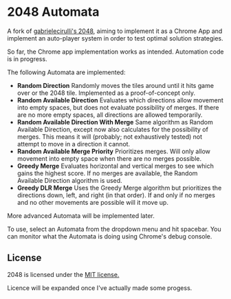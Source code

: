 # 2048 Automata
A fork of [gabrielecirulli's 2048](https://github.com/gabrielecirulli/2048),
  aiming to implement it as a Chrome App and implement an auto-player system in
  order to test optimal solution strategies.

So far, the Chrome app implementation works as intended. Automation code is in
  progress.

The following Automata are implemented:
* **Random Direction** 
  Randomly moves the tiles around until it hits game over or the 2048 tile. 
  Implemented as a proof-of-concept only.
* **Random Available Direction** Evaluates which directions allow movement into
  empty spaces, but does not evaluate possibility of merges. If there are no
  more empty spaces, all directions are allowed temporarily.
* **Random Available Direction With Merge** Same algorithm as Random Available
  Direction, except now also calculates for the possibility of merges. This
  means it will (probably; not exhaustively tested) not attempt to move in a
  direction it cannot.
* **Random Available Merge Priority** Prioritizes merges. Will only allow
  movement into empty space when there are no merges possible.
* **Greedy Merge** Evaluates horizontal and vertical merges to see which gains
  the highest score. If no merges are available, the Random Available Direction
  algorithm is used.
* **Greedy DLR Merge** Uses the Greedy Merge algorithm but prioritizes the
  directions down, left, and right (in that order). If and only if no merges and
  no other movements are possible will it move up.

More advanced Automata will be implemented later. 

To use, select an Automata from the dropdown menu and hit spacebar. You can
  monitor what the Automata is doing using Chrome's debug console.

## License
2048 is licensed under the [MIT
  license.](https://github.com/gabrielecirulli/2048/blob/master/LICENSE.txt)

Licence will be expanded once I've actually made some progess.
